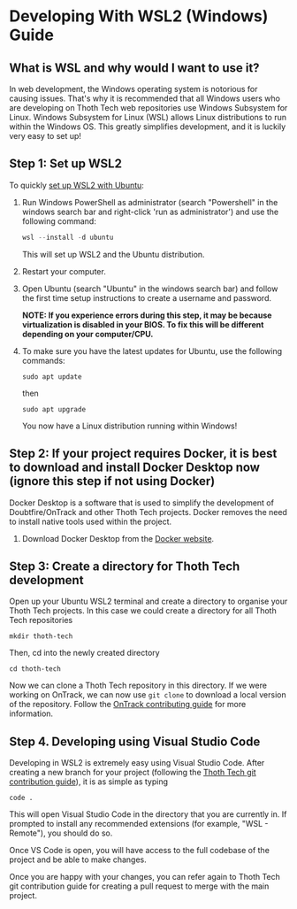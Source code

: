 # Developing With WSL2 (Windows) Guide

## What is WSL and why would I want to use it?

In web development, the Windows operating system is notorious for causing issues. That's why it is
recommended that all Windows users who are developing on Thoth Tech web repositories use Windows
Subsystem for Linux. Windows Subsystem for Linux (WSL) allows Linux distributions to run within the
Windows OS. This greatly simplifies development, and it is luckily very easy to set up!

## Step 1: Set up WSL2

To quickly
[set up WSL2 with Ubuntu](https://ubuntu.com/tutorials/install-ubuntu-on-wsl2-on-windows-10#1-overview):

1. Run Windows PowerShell as administrator (search "Powershell" in the windows search bar and
   right-click 'run as administrator') and use the following command:

   ```powershell
   wsl --install -d ubuntu
   ```

   This will set up WSL2 and the Ubuntu distribution.

2. Restart your computer.

3. Open Ubuntu (search "Ubuntu" in the windows search bar) and follow the first time setup
   instructions to create a username and password.

   **NOTE: If you experience errors during this step, it may be because virtualization is disabled
   in your BIOS. To fix this will be different depending on your computer/CPU.**

4. To make sure you have the latest updates for Ubuntu, use the following commands:
   ```shell
   sudo apt update
   ```
   then
   ```shell
   sudo apt upgrade
   ```
   You now have a Linux distribution running within Windows!

## Step 2: If your project requires Docker, it is best to download and install Docker Desktop now (ignore this step if not using Docker)

Docker Desktop is a software that is used to simplify the development of Doubtfire/OnTrack and other
Thoth Tech projects. Docker removes the need to install native tools used within the project.

1. Download Docker Desktop from the
   [Docker website](https://docs.docker.com/desktop/windows/install/).

## Step 3: Create a directory for Thoth Tech development

Open up your Ubuntu WSL2 terminal and create a directory to organise your Thoth Tech projects. In
this case we could create a directory for all Thoth Tech repositories

```shell
mkdir thoth-tech
```

Then, cd into the newly created directory

```shell
cd thoth-tech
```

Now we can clone a Thoth Tech repository in this directory. If we were working on OnTrack, we can
now use `git clone` to download a local version of the repository. Follow the
[OnTrack contributing guide]() for more information.

## Step 4. Developing using Visual Studio Code

Developing in WSL2 is extremely easy using Visual Studio Code. After creating a new branch for your
project (following the [Thoth Tech git contribution guide]()), it is as simple as typing

```shell
code .
```

This will open Visual Studio Code in the directory that you are currently in. If prompted to install
any recommended extensions (for example, "WSL - Remote"), you should do so.

Once VS Code is open, you will have access to the full codebase of the project and be able to make
changes.

Once you are happy with your changes, you can refer again to Thoth Tech git contribution guide for
creating a pull request to merge with the main project.
